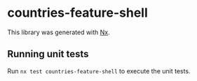 # countries-feature-shell

This library was generated with [Nx](https://nx.dev).

## Running unit tests

Run `nx test countries-feature-shell` to execute the unit tests.
